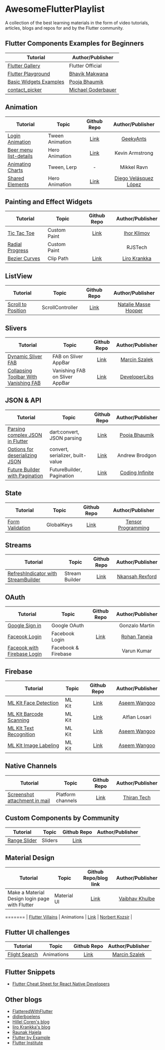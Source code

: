 # AwesomeFlutterPlaylist
A collection of the best learning materials in the form of video tutorials, articles, blogs and repos for and by the Flutter community. 

## Flutter Components Examples for Beginners
| Tutorial        | Author/Publisher  |
| ---------------------------------------------------------------------| ---------- |
| [Flutter Gallery](https://github.com/flutter/flutter/tree/master/examples/flutter_gallery)     |  Flutter Official |
| [Flutter Playground](https://github.com/ibhavikmakwana/FlutterPlayground)    | [Bhavik Makwana](https://github.com/ibhavikmakwana) |
| [Basic Widgets Examples](https://github.com/PoojaB26/FlutterBasicWidgets)    | [Pooja Bhaumik](https://github.com/PoojaB26)
| [contact_picker](https://github.com/goderbauer/contact_picker)    | [Michael Goderbauer](https://github.com/goderbauer)

## Animation
| Tutorial        | Topic    |   Github Repo      | Author/Publisher  |
| ---------------------------------------------------------------------| ---------- |:-------------:| :-----:|
| [Login Animation](https://blog.geekyants.com/flutter-login-animation-ab3e6ed4bd19)     | Tween Animation    | [Link](https://github.com/GeekyAnts/flutter-login-home-animation) | [GeekyAnts](https://blog.geekyants.com/) |
| [Beer menu list-details](https://blog.usejournal.com/beer-menu-hero-animation-d1925bbd0ce2)      | Hero Animation      |  [Link](https://bitbucket.org/snippets/xsokev/GeLEqA/beer-menu-hero-animation) | Kevin Armstrong |
| [Animating Charts](https://medium.com/flutter-io/zero-to-one-with-flutter-43b13fd7b354)      | Tween, Lerp      | -  | Mikkel Ravn |
| [Shared Elements](https://medium.com/@diegoveloper/flutter-shared-element-transitions-hero-heroes-f1a083cb123a)      | Hero Animation      |  [Link](https://github.com/diegoveloper/flutter-samples) | [Diego Velásquez López](https://github.com/diegoveloper/) |


## Painting and Effect Widgets
| Tutorial        | Topic    |   Github Repo      | Author/Publisher  |
| ---------------------------------------------------------------------| ---------- |:-------------:| :-----:|
| [Tic Tac Toe](http://myhexaville.com/2018/04/30/flutter-canvas-animations/)     | Custom Paint    | [Link](https://github.com/IhorKlimov/Flutter-Tic-Tac-Toe) | [Ihor Klimov](https://github.com/IhorKlimov) |
| [Radial Progress](https://medium.com/@rjstech/flutter-custom-paint-tutorial-build-a-radial-progress-6f80483494df) | Custom Paint | | RJSTech |
| [Bezier Curves](https://iirokrankka.com/2017/09/04/clipping-widgets-with-bezier-curves-in-flutter/) | Clip Path | [Link](https://github.com/roughike/wavy-image-mask) | [Liro Krankka](https://github.com/roughike) |

## ListView
| Tutorial        | Topic    |   Github Repo      | Author/Publisher  |
| ---------------------------------------------------------------------| ---------- |:-------------:| :-----:|
| [Scroll to Position](http://cogitas.net/scroll-position-flutter-listview/)     | ScrollController    | [Link](https://gist.github.com/MarcinusX/e389a9df7e1082f98d1c8f9b6f66d0d0) | [Natalie Masse Hooper](https://github.com/MarcinusX) |

## Slivers
| Tutorial        | Topic    |   Github Repo      | Author/Publisher  |
| ---------------------------------------------------------------------| ---------- |:-------------:| :-----:|
| [Dynamic Sliver FAB](https://marcinszalek.pl/flutter/dynamic-sliver-floatingactionbutton/)     | FAB on Sliver AppBar    | [Link](https://gist.github.com/MarcinusX/e389a9df7e1082f98d1c8f9b6f66d0d0) | [Marcin Szalek](https://github.com/MarcinusX) |
| [Collapsing Toolbar With Vanishing FAB](https://www.developerlibs.com/2018/08/flutter-collapsing-toolbar-layout.html)     | Vanishing FAB on Sliver AppBar     | [Link]() | [DeveloperLibs](https://www.developerlibs.com) |


## JSON & API
| Tutorial        | Topic    |   Github Repo      | Author/Publisher  |
| ---------------------------------------------------------------------| ---------- |:-------------:| :-----:|
| [Parsing complex JSON in Flutter](https://medium.com/flutter-community/parsing-complex-json-in-flutter-747c46655f51)     | dart:convert, JSON parsing   | [Link](https://github.com/PoojaB26/ParsingJSON-Flutter) | [Pooja Bhaumik](https://github.com/PoojaB26/) |
| [Options for deserializing JSON](https://medium.com/flutter-io/some-options-for-deserializing-json-with-flutter-7481325a4450) |  convert, serializer, built-value | [Link]() | Andrew Brodgon |
| [Future Builder with Pagination](https://codinginfinite.com/flutter-future-builder-pagination/) |  FutureBuilder, Pagination | [Link](https://github.com/CodingInfinite/FutureBuilderWithPagination) | [Coding Infinite](https://github.com/CodingInfinite) |

## State
| Tutorial        | Topic    |   Github Repo      | Author/Publisher  |
| ---------------------------------------------------------------------| ---------- |:-------------:| :-----:|
| [Form Validation](https://www.youtube.com/watch?v=-Bh_U5u_1Lo)     | GlobalKeys    | [Link](https://github.com/tensor-programming/Flutter_Input/blob/master/lib/main.dart) | [Tensor Programming](https://github.com/tensor-programming) |


## Streams
| Tutorial        | Topic    |   Github Repo      | Author/Publisher  |
| ---------------------------------------------------------------------| ---------- |:-------------:| :-----:|
| [RefreshIndicator with StreamBuilder](https://blog.khophi.co/using-refreshindicator-with-flutter-streambuilder/)     | Stream Builder    | [Link](https://github.com/seanmavley/refreshindicator-with-streambuilder) | [Nkansah Rexford](https://github.com/seanmavley) |

## OAuth
| Tutorial        | Topic    |   Github Repo      | Author/Publisher  |
| ---------------------------------------------------------------------| ---------- |:-------------:| :-----:|
| [Google Sign in ](https://medium.com/flutterpub/flutter-auth-with-google-f3c3aa0d0ccc)     | Google OAuth    |   | Gonzalo Martin |
| [Faceook Login](https://medium.com/flutter-community/flutter-facebook-login-77fcd187242)     | Facebook Login  | [Link](https://github.com/rohan20/flutter-facebook-auth) | [Rohan Taneja](https://github.com/rohan20) |
| [Faceook with Firebase Login](https://medium.com/@varundroid/facebook-login-native-experience-flutter-and-firebase-tutorial-d16904719d8a)     | Facebook & Firebase  |  | Varun Kumar |

## Firebase
| Tutorial        | Topic    |   Github Repo      | Author/Publisher  |
| ---------------------------------------------------------------------| ---------- |:-------------:| :-----:|
| [ML KIt Face Detection](https://medium.com/flutterpub/ml-kit-and-face-detection-in-flutter-c7bca082fdda)     | ML Kit  | [Link](https://github.com/AseemWangoo/flutter_programs/blob/master/face_detect.dart) | [Aseem Wangoo](https://github.com/AseemWangoo) |
| [ML KIt Barcode Scanning](https://medium.com/@alfianlosari/flutter-text-barcode-scanner-app-with-firebase-ml-kit-103db6b6dad7)     | ML Kit  | [Link]() | Alfian Losari |
| [ML KIt Text Recognition](http://flatteredwithflutter.com/ml-kit-and-text-recognition-in-flutter/)     | ML Kit  | [Link](https://github.com/AseemWangoo/flutter_programs/blob/master/mlkit.dart) | [Aseem Wangoo](https://github.com/AseemWangoo) |
| [ML KIt Image Labeling](https://medium.com/@aseemwangoo/ml-kit-and-image-labeling-in-flutter-b1f87b58b6ad)     | ML Kit  | [Link](https://github.com/AseemWangoo/flutter_programs/blob/master/image_labelling.dart) | [Aseem Wangoo](https://github.com/AseemWangoo) |

## Native Channels
| Tutorial        | Topic    |   Github Repo      | Author/Publisher  |
| ---------------------------------------------------------------------| ---------- |:-------------:| :-----:|
| [Screenshot attachment in mail](https://medium.com/@info_67212/how-to-send-a-screenshot-attachment-in-mail-using-flutter-703a2bba882f)     | Platform channels     | [Link](https://github.com/ThiranTech/screenshot_flutter) | [Thiran Tech](https://github.com/ThiranTech) |


## Custom Components by Community
| Tutorial        | Topic    |   Github Repo      | Author/Publisher  |
| ---------------------------------------------------------------------| ---------- |:-------------:| :-----:|
| [Range Slider](https://www.didierboelens.com/2018/07/range-slider/)     | Sliders     | [Link](https://github.com/flutter/flutter/blob/master/packages/flutter/lib/src/material/slider.dart) |  |

## Material Design
| Tutorial        | Topic    |   Github Repo/blog link      | Author/Publisher  |
| ---------------------------------------------------------------------| ---------- |:-------------:| :-----:|
| Make a Material Design login page with Flutter    | Material UI     | [Link](https://codeburst.io/make-a-material-design-login-page-with-flutter-the-basics-99d3acd80b18) | [Vaibhav Khulbe](https://github.com/Kvaibhav01) |
=======
| [Flutter Villains](https://medium.com/flutter-community/flutter-heroes-and-villains-bringing-balance-to-the-flutterverse-2e900222de41)     | Animations     | [Link](https://github.com/Norbert515/flutter_villains) | [Norbert Kozsir](https://github.com/Norbert515) |

## Flutter UI challenges
| Tutorial        | Topic    |   Github Repo      | Author/Publisher  |
| ---------------------------------------------------------------------| ---------- |:-------------:| :-----:|
| [Flight Search](https://marcinszalek.pl/flutter/ui-challenge-flight-search/)     | Animations     | [Link](https://github.com/MarcinusX/flutter_ui_challenge_flight_search) | [Marcin Szalek](https://github.com/MarcinusX) |

## Flutter Snippets
* [Flutter Cheat Sheet for React Native Developers](https://howtodothisinflutter.com/)

## Other blogs
* [FlatteredWithFlutter](http://flatteredwithflutter.com/)
* [didierboelens](https://www.didierboelens.com/)
* [Hillel Coren's blog](https://hillelcoren.com/)
* [Iiro Krankka's blog](https://iirokrankka.com/)
* [Raunak Hajela](https://kodestat.gitbook.io/flutter/)
* [Flutter by Example](https://flutterbyexample.com/)
* [Flutter Institute](https://flutter.institute/)
